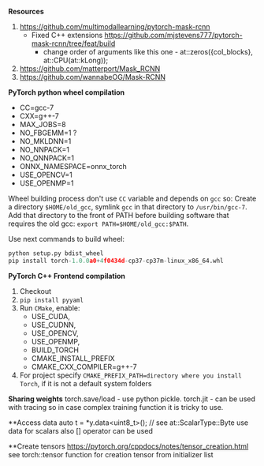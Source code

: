 **Resources**
1. https://github.com/multimodallearning/pytorch-mask-rcnn
    * Fixed  C++ extensions  https://github.com/mjstevens777/pytorch-mask-rcnn/tree/feat/build
        * change order of arguments like this one - at::zeros({col_blocks}, at::CPU(at::kLong));
2. https://github.com/matterport/Mask_RCNN
3. https://github.com/wannabeOG/Mask-RCNN

**PyTorch python wheel compilation**
* CC=gcc-7
* CXX=g++-7
* MAX_JOBS=8
* NO_FBGEMM=1 ?
* NO_MKLDNN=1
* NO_NNPACK=1
* NO_QNNPACK=1
* ONNX_NAMESPACE=onnx_torch
* USE_OPENCV=1
* USE_OPENMP=1

Wheel building process don't use ``CC`` variable and depends on ``gcc`` so:
Create a directory ``$HOME/old_gcc``, symlink ``gcc`` in that directory to ``/usr/bin/gcc-7``. Add that directory to the front of PATH before building software that requires the old gcc: ``export PATH=$HOME/old_gcc:$PATH``.

Use next commands to build wheel:
``` python
python setup.py bdist_wheel
pip install torch-1.0.0a0+4f0434d-cp37-cp37m-linux_x86_64.whl 
```


**PyTorch C++ Frontend compilation**
1. Checkout
2. ``pip install pyyaml``
3. Run ``CMake``, enable:
     * USE_CUDA,
     * USE_CUDNN,
     * USE_OPENCV,
     * USE_OPENMP,
     * BUILD_TORCH
     * CMAKE_INSTALL_PREFIX
     * CMAKE_CXX_COMPILER=g++-7
4. For project specify ``CMAKE_PREFIX_PATH=directory where you install Torch``, if it is not a default system folders

**Sharing weights**
torch.save/load - use python pickle.
torch.jit - can be used with tracing so in case complex training function it is tricky to use.

**Access data
auto t = *y.data<uint8_t>();  // see at::ScalarType::Byte use data for scalars
also [] operator can be used

**Create tensors
https://pytorch.org/cppdocs/notes/tensor_creation.html
see torch::tensor function for creation tensor from initializer list
